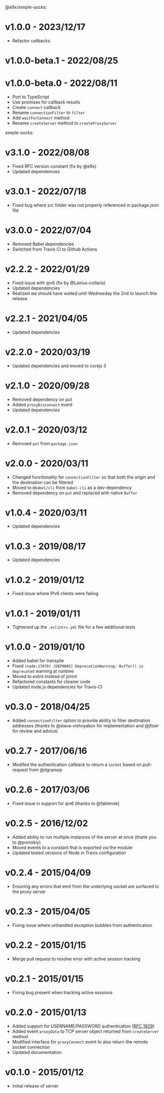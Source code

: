 @e9x/simple-socks:

# v1.0.0 - 2023/12/17

- Refactor callbacks

# v1.0.0-beta.1 - 2022/08/25

# v1.0.0-beta.0 - 2022/08/11

- Port to TypeScript
- Use promises for callback results
- Create `connect` callback
- Rename `connectionFilter` to `filter`
- Add `waitForConnect` method
- Rename `createServer` method to `createProxyServer`

simple-socks:

# v3.1.0 - 2022/08/08

- Fixed RFC version constant (fix by @e9x)
- Updated dependencies

# v3.0.1 - 2022/07/18

- Fixed bug where src folder was not properly referenced in package.json file

# v3.0.0 - 2022/07/04

- Removed Babel dependencies
- Switched from Travis CI to Github Actions

# v2.2.2 - 2022/01/29

- Fixed issue with ipv6 (fix by @Lanius-collaris)
- Updated dependencies
- Realized we should have waited until Wednesday the 2nd to launch this release

# v2.2.1 - 2021/04/05

- Updated dependencies

# v2.2.0 - 2020/03/19

- Updated dependencies and moved to corejs 3

# v2.1.0 - 2020/09/28

- Removed dependency on put
- Added `proxyDisconnect` event
- Updated dependencies

# v2.0.1 - 2020/03/12

- Removed `put` from `package.json`

# v2.0.0 - 2020/03/11

- Changed functionality for `connectionFilter` so that both the origin and the destination can be filtered
- Moved to `@babel/cli` from `babel-cli` as a dev-dependency
- Removed dependency on `put` and replaced with native `Buffer`

# v1.0.4 - 2020/03/11

- Updated dependencies

# v1.0.3 - 2019/08/17

- Updated dependencies

# v1.0.2 - 2019/01/12

- Fixed issue where IPv6 clients were failing

# v1.0.1 - 2019/01/11

- Tightened up the `.eslintrc.yml` file for a few additional tests

# v1.0.0 - 2019/01/10

- Added babel for transpile
- Fixed `(node:17070) [DEP0005] DeprecationWarning: Buffer() is deprecated` warning at runtime
- Moved to eslint instead of jshint
- Refactored constants for cleaner code
- Updated node.js dependencies for Travis-CI

# v0.3.0 - 2018/04/25

- Added `connectionFilter` option to provide ability to filter destination addresses (thanks to @slava-vishnyakov for implementation and @jfowl for review and advice)

# v0.2.7 - 2017/06/16

- Modifed the authentication callback to return a `socket` based on pull-request from @dgramop

# v0.2.6 - 2017/03/06

- Fixed issue in support for ipv6 (thanks to @fabiensk)

# v0.2.5 - 2016/12/02

- Added ability to run multiple instances of the server at once (thank you to @pronskiy)
- Moved events to a constant that is exported via the module
- Updated tested versions of Node in Travis configuration

# v0.2.4 - 2015/04/09

- Ensuring any errors that emit from the underlying socket are surfaced to the proxy server

# v0.2.3 - 2015/04/05

- Fixing issue where unhandled exception bubbles from authentication

# v0.2.2 - 2015/01/15

- Merge pull request to resolve error with active session tracking

# v0.2.1 - 2015/01/15

- Fixing bug present when tracking active sessions

# v0.2.0 - 2015/01/13

- Added support for USERNAME/PASSWORD authentication ([RFC 1929](https://www.ietf.org/rfc/rfc1929.txt))
- Added event `proxyData` to TCP server object returned from `createServer` method
- Modified interface for `proxyConnect` event to also return the remote socket connection
- Updated documentation

# v0.1.0 - 2015/01/12

- Initial release of server
